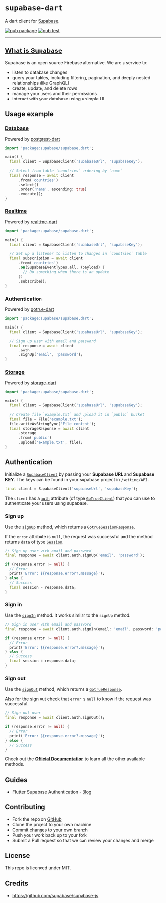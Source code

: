 # `supabase-dart`

A dart client for [Supabase](https://supabase.io/).

[![pub package](https://img.shields.io/pub/v/supabase.svg)](https://pub.dev/packages/supabase)
[![pub test](https://github.com/supabase/supabase-dart/workflows/Test/badge.svg)](https://github.com/supabase/supabase-dart/actions?query=workflow%3ATest)

***

## [What is Supabase](https://supabase.io/docs/)
Supabase is an open source Firebase alternative. We are a service to:

- listen to database changes
- query your tables, including filtering, pagination, and deeply nested relationships (like GraphQL)
- create, update, and delete rows
- manage your users and their permissions
- interact with your database using a simple UI

## Usage example


### [Database](https://supabase.io/docs/guides/database)
Powered by [postgrest-dart](https://github.com/supabase/postgrest-dart)

```dart
import 'package:supabase/supabase.dart';

main() {
  final client = SupabaseClient('supabaseUrl', 'supabaseKey');
  
  // Select from table `countries` ordering by `name`
  final response = await client
      .from('countries')
      .select()
      .order('name', ascending: true)
      .execute();
}
```


### [Realtime](https://supabase.io/docs/guides/database#realtime)
Powered by [realtime-dart](https://github.com/supabase/realtime-dart)

```dart
import 'package:supabase/supabase.dart';

main() {
  final client = SupabaseClient('supabaseUrl', 'supabaseKey');
  
  // Set up a listener to listen to changes in `countries` table
  final subscription = await client
      .from('countries')
      .on(SupabaseEventTypes.all, (payload) {
        // Do something when there is an update
      })
      .subscribe();
}
```


### [Authentication](https://supabase.io/docs/guides/auth)
Powered by [gotrue-dart](https://github.com/supabase/gotrue-dart)

```dart
import 'package:supabase/supabase.dart';

main() {
  final client = SupabaseClient('supabaseUrl', 'supabaseKey');

  // Sign up user with email and password
  final response = await client
      .auth
      .signUp('email', 'password');
}
```


### [Storage](https://supabase.io/docs/guides/storage)
Powered by [storage-dart](https://github.com/supabase/storage-dart)

```dart
import 'package:supabase/supabase.dart';

main() {
  final client = SupabaseClient('supabaseUrl', 'supabaseKey');
  
  // Create file `example.txt` and upload it in `public` bucket
  final file = File('example.txt');
  file.writeAsStringSync('File content');
  final storageResponse = await client
      .storage
      .from('public')
      .upload('example.txt', file);
}
```


## Authentication

Initialize a [`SupabaseClient`](https://pub.dev/documentation/supabase/latest/supabase/SupabaseClient-class.html) by passing your **Supabase URL** and **Supabase KEY**. The keys can be found in your supabase project in `/setting/API`.
```dart
final client = SupabaseClient('supabaseUrl', 'supabaseKey');
```
The `client` has a [`auth`](https://pub.dev/documentation/supabase/latest/supabase/SupabaseClient/auth.html) attribute (of type [`GoTrueClient`](https://pub.dev/documentation/gotrue/latest/gotrue/GoTrueClient-class.html)) that you can use to authenticate your users using supabase.


### Sign up

Use the [`signUp`](https://pub.dev/documentation/gotrue/latest/gotrue/GoTrueClient/signUp.html) method, which returns a [`GotrueSessionResponse`](https://github.com/supabase/gotrue-dart/blob/7e58474b444e7d9ea303d11dd058d07f68b3d781/lib/src/gotrue_response.dart#L19).

If the `error` attribute is `null`, the request was successful and the method returns `data` of type [`Session`](https://pub.dev/documentation/gotrue/latest/gotrue/Session-class.html). 
```dart
// Sign up user with email and password
final response = await client.auth.signUp('email', 'password');

if (response.error != null) {
  // Error
  print('Error: ${response.error?.message}');
} else {
  // Success
  final session = response.data;
}
```


### Sign in

Use the [`signIn`](https://pub.dev/documentation/gotrue/latest/gotrue/GoTrueClient/signIn.html) method. It works similar to the `signUp` method.
```dart
// Sign in user with email and password
final response = await client.auth.signIn(email: 'email', password: 'password');

if (response.error != null) {
  // Error
  print('Error: ${response.error?.message}');
} else {
  // Success
  final session = response.data;
}
```


### Sign out

Use the [`signOut`](https://pub.dev/documentation/gotrue/latest/gotrue/GoTrueClient/signOut.html) method, which returns a [`GotrueResponse`](https://github.com/supabase/gotrue-dart/blob/7e58474b444e7d9ea303d11dd058d07f68b3d781/lib/src/gotrue_response.dart#L6).

Also for the sign out check that `error` is `null` to know if the request was successful.
```dart
// Sign out user
final response = await client.auth.signOut();

if (response.error != null) {
  // Error
  print('Error: ${response.error?.message}');
} else {
  // Success
}
```


Check out the [**Official Documentation**](https://pub.dev/documentation/gotrue/latest/gotrue/gotrue-library.html) to learn all the other available methods.


## Guides

- Flutter Supabase Authentication - [Blog](https://www.sandromaglione.com/2021/04/24/flutter-supabase-authentication/)


## Contributing

- Fork the repo on [GitHub](https://github.com/supabase/supabase-dart)
- Clone the project to your own machine
- Commit changes to your own branch
- Push your work back up to your fork
- Submit a Pull request so that we can review your changes and merge


## License

This repo is licenced under MIT.

## Credits

- https://github.com/supabase/supabase-js

